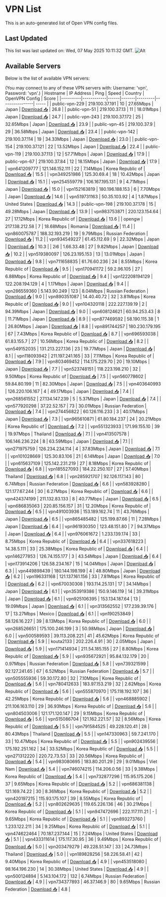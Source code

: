 # VPN List

This is an auto-generated list of Open VPN config files.

## Last Updated

This list was last updated on: Wed, 07 May 2025 10:11:32 GMT.
![Alt](https://repobeats.axiom.co/api/embed/186b98318ef1479477931607c1ad7d823f12451f.svg "Repobeats analytics image")

## Available Servers

Below is the list of available VPN servers:

(You may connect to any of these VPN servers with: Username: 'vpn', Password: 'vpn'.)
| Hostname | IP Address | Ping | Speed | Country | OpenVPN Config | Score |
|----------|------------|------|-------|---------|----------------| ----- |
| public-vpn-229 | 219.100.37.191 | 10 | 27.65Mbps | Japan | [Download 📥](./configs/server_0_JP.ovpn) | 26.8 |
| public-vpn-51 | 219.100.37.13 | 11 | 18.01Mbps | Japan | [Download 📥](./configs/server_1_JP.ovpn) | 24.7 |
| public-vpn-243 | 219.100.37.172 | 25 | 32.65Mbps | Japan | [Download 📥](./configs/server_2_JP.ovpn) | 23.9 |
| public-vpn-45 | 219.100.37.9 | 29 | 36.58Mbps | Japan | [Download 📥](./configs/server_3_JP.ovpn) | 23.4 |
| public-vpn-142 | 219.100.37.114 | 19 | 34.33Mbps | Japan | [Download 📥](./configs/server_4_JP.ovpn) | 23.0 |
| public-vpn-154 | 219.100.37.121 | 22 | 13.52Mbps | Japan | [Download 📥](./configs/server_5_JP.ovpn) | 22.4 |
| public-vpn-119 | 219.100.37.113 | 12 | 57.71Mbps | Japan | [Download 📥](./configs/server_6_JP.ovpn) | 17.9 |
| public-vpn-67 | 219.100.37.84 | 12 | 18.15Mbps | Japan | [Download 📥](./configs/server_7_JP.ovpn) | 17.9 |
| vpn641209777 | 121.146.152.111 | 22 | 7.14Mbps | Korea Republic of | [Download 📥](./configs/server_8_KR.ovpn) | 15.5 |
| vpn349251986 | 125.30.69.4 | 18 | 10.42Mbps | Japan | [Download 📥](./configs/server_9_JP.ovpn) | 15.1 |
| vpn254559779 | 106.167.195.131 | 9 | 4.71Mbps | Japan | [Download 📥](./configs/server_10_JP.ovpn) | 15.0 |
| vpn152163819 | 180.196.188.153 | 6 | 7.70Mbps | Japan | [Download 📥](./configs/server_11_JP.ovpn) | 14.6 |
| vpn519731163 | 50.35.103.92 | 4 | 1.87Mbps | United States | [Download 📥](./configs/server_12_US.ovpn) | 14.3 |
| public-vpn-198 | 219.100.37.178 | 15 | 49.28Mbps | Japan | [Download 📥](./configs/server_13_JP.ovpn) | 13.9 |
| vpn983753871 | 220.123.154.64 | 27 | 17.12Mbps | Korea Republic of | [Download 📥](./configs/server_14_KR.ovpn) | 13.6 |
| opengw | 217.138.212.58 | 7 | 18.68Mbps | Romania | [Download 📥](./configs/server_15_RO.ovpn) | 11.4 |
| vpn860075787 | 188.32.193.219 | 19 | 9.79Mbps | Russian Federation | [Download 📥](./configs/server_16_RU.ovpn) | 11.2 |
| vpn934549227 | 61.45.112.69 | 9 | 22.32Mbps | Japan | [Download 📥](./configs/server_17_JP.ovpn) | 10.3 |
| 2i6 | 1.66.33.48 | 27 | 9.82Mbps | Japan | [Download 📥](./configs/server_18_JP.ovpn) | 10.2 |
| vpn519380097 | 126.23.195.153 | 13 | 13.01Mbps | Japan | [Download 📥](./configs/server_19_JP.ovpn) | 9.8 |
| vpn711658835 | 61.76.60.236 | 24 | 8.55Mbps | Korea Republic of | [Download 📥](./configs/server_20_KR.ovpn) | 9.5 |
| vpn170941172 | 59.2.96.105 | 27 | 6.88Mbps | Korea Republic of | [Download 📥](./configs/server_21_KR.ovpn) | 9.4 |
| vpn122208194129 | 122.208.194.129 | 4 | 1.17Mbps | Japan | [Download 📥](./configs/server_22_JP.ovpn) | 9.4 |
| vpn286559360 | 5.143.90.249 | 123 | 8.04Mbps | Russian Federation | [Download 📥](./configs/server_23_RU.ovpn) | 9.0 |
| vpn890351087 | 14.40.40.72 | 32 | 3.81Mbps | Korea Republic of | [Download 📥](./configs/server_24_KR.ovpn) | 9.0 |
| vpn104320118 | 222.227.139.19 | 2 | 94.39Mbps | Japan | [Download 📥](./configs/server_25_JP.ovpn) | 9.0 |
| vpn608124621 | 60.94.253.43 | 8 | 11.71Mbps | Japan | [Download 📥](./configs/server_26_JP.ovpn) | 8.9 |
| vpn877469592 | 58.190.115.38 | 1 | 26.80Mbps | Japan | [Download 📥](./configs/server_27_JP.ovpn) | 8.8 |
| vpn891744257 | 180.230.179.195 | 67 | 7.43Mbps | Korea Republic of | [Download 📥](./configs/server_28_KR.ovpn) | 8.7 |
| vpn696593038 | 61.83.155.7 | 27 | 10.56Mbps | Korea Republic of | [Download 📥](./configs/server_29_KR.ovpn) | 8.2 |
| vpn549152035 | 131.213.227.136 | 23 | 19.77Mbps | Japan | [Download 📥](./configs/server_30_JP.ovpn) | 8.1 |
| vpn118093942 | 211.197.241.165 | 33 | 7.11Mbps | Korea Republic of | [Download 📥](./configs/server_31_KR.ovpn) | 7.9 |
| vpn803469452 | 114.175.229.70 | 20 | 19.10Mbps | Japan | [Download 📥](./configs/server_32_JP.ovpn) | 7.7 |
| vpn523748151 | 118.223.198.210 | 32 | 9.50Mbps | Korea Republic of | [Download 📥](./configs/server_33_KR.ovpn) | 7.5 |
| vpn560778602 | 59.84.80.199 | 11 | 82.30Mbps | Japan | [Download 📥](./configs/server_34_JP.ovpn) | 7.5 |
| vpn403640993 | 126.220.106.167 | 4 | 49.17Mbps | Japan | [Download 📥](./configs/server_35_JP.ovpn) | 7.4 |
| vpn268561552 | 27.134.147.239 | 5 | 5.37Mbps | Japan | [Download 📥](./configs/server_36_JP.ovpn) | 7.4 |
| vpn577920298 | 37.22.52.157 | 73 | 30.01Mbps | Russian Federation | [Download 📥](./configs/server_37_RU.ovpn) | 7.4 |
| vpn274456822 | 60.126.116.233 | 3 | 40.17Mbps | Japan | [Download 📥](./configs/server_38_JP.ovpn) | 7.3 |
| vpn965610871 | 61.80.184.237 | 24 | 20.21Mbps | Korea Republic of | [Download 📥](./configs/server_39_KR.ovpn) | 7.2 |
| vpn551323933 | 171.99.155.10 | 39 | 19.97Mbps | Thailand | [Download 📥](./configs/server_40_TH.ovpn) | 7.1 |
| vpn413507578 | 106.146.236.224 | 8 | 63.59Mbps | Japan | [Download 📥](./configs/server_41_JP.ovpn) | 7.1 |
| vpn271975759 | 126.234.234.114 | 4 | 37.83Mbps | Japan | [Download 📥](./configs/server_42_JP.ovpn) | 7.1 |
| vpn101028669 | 125.30.83.106 | 21 | 6.14Mbps | Japan | [Download 📥](./configs/server_43_JP.ovpn) | 7.0 |
| vpn615637109 | 125.142.231.219 | 27 | 8.18Mbps | Korea Republic of | [Download 📥](./configs/server_44_KR.ovpn) | 6.8 |
| vpn185527093 | 184.22.250.107 | 27 | 57.40Mbps | Thailand | [Download 📥](./configs/server_45_TH.ovpn) | 6.8 |
| vpn285921707 | 92.126.117.143 | 80 | 6.74Mbps | Russian Federation | [Download 📥](./configs/server_46_RU.ovpn) | 6.6 |
| vpn583928280 | 121.177.67.244 | 30 | 6.27Mbps | Korea Republic of | [Download 📥](./configs/server_47_KR.ovpn) | 6.6 |
| vpn424374199 | 211.132.83.133 | 8 | 40.77Mbps | Japan | [Download 📥](./configs/server_48_JP.ovpn) | 6.5 |
| vpn686835063 | 220.85.156.157 | 31 | 12.20Mbps | Korea Republic of | [Download 📥](./configs/server_49_KR.ovpn) | 6.5 |
| vpn491003936 | 153.189.162.74 | 11 | 43.76Mbps | Japan | [Download 📥](./configs/server_50_JP.ovpn) | 6.5 |
| vpn865485482 | 125.199.87.66 | 11 | 7.28Mbps | Japan | [Download 📥](./configs/server_51_JP.ovpn) | 6.4 |
| vpn961930350 | 123.48.151.80 | 7 | 94.37Mbps | Japan | [Download 📥](./configs/server_52_JP.ovpn) | 6.4 |
| vpn976061672 | 1.233.139.174 | 33 | 8.75Mbps | Korea Republic of | [Download 📥](./configs/server_53_KR.ovpn) | 6.4 |
| vpn337618223 | 14.38.5.111 | 33 | 25.38Mbps | Korea Republic of | [Download 📥](./configs/server_54_KR.ovpn) | 6.4 |
| vpn146277853 | 126.74.155.177 | 3 | 43.54Mbps | Japan | [Download 📥](./configs/server_55_JP.ovpn) | 6.4 |
| vpn173914206 | 126.58.234.167 | 15 | 14.04Mbps | Japan | [Download 📥](./configs/server_56_JP.ovpn) | 6.3 |
| vpn449898439 | 180.144.198.199 | 4 | 48.80Mbps | Japan | [Download 📥](./configs/server_57_JP.ovpn) | 6.2 |
| vpn196331168 | 121.137.161.156 | 33 | 7.81Mbps | Korea Republic of | [Download 📥](./configs/server_58_KR.ovpn) | 6.2 |
| vpn670030308 | 193.114.25.131 | 17 | 34.14Mbps | Japan | [Download 📥](./configs/server_59_JP.ovpn) | 6.1 |
| vpn353919386 | 150.9.146.119 | 14 | 39.31Mbps | Japan | [Download 📥](./configs/server_60_JP.ovpn) | 6.1 |
| vpn925106395 | 153.134.187.64 | 13 | 19.09Mbps | Japan | [Download 📥](./configs/server_61_JP.ovpn) | 6.1 |
| vpn313562552 | 177.239.39.176 | 17 | 13.27Mbps | Mexico | [Download 📥](./configs/server_62_MX.ovpn) | 6.1 |
| vpn190253849 | 58.126.16.227 | 39 | 8.13Mbps | Korea Republic of | [Download 📥](./configs/server_63_KR.ovpn) | 6.0 |
| vpn268526651 | 175.100.246.199 | 3 | 50.98Mbps | Japan | [Download 📥](./configs/server_64_JP.ovpn) | 6.0 |
| vpn500589593 | 39.113.208.221 | 41 | 45.62Mbps | Korea Republic of | [Download 📥](./configs/server_65_KR.ovpn) | 5.9 |
| kouta2133 | 202.226.4.91 | 30 | 2.05Mbps | Japan | [Download 📥](./configs/server_66_JP.ovpn) | 5.9 |
| vpn171414934 | 211.54.185.155 | 27 | 8.80Mbps | Korea Republic of | [Download 📥](./configs/server_67_KR.ovpn) | 5.9 |
| vpn935672921 | 95.84.132.179 | 20 | 0.97Mbps | Russian Federation | [Download 📥](./configs/server_68_RU.ovpn) | 5.8 |
| vpn739321599 | 92.127.241.65 | 67 | 6.52Mbps | Russian Federation | [Download 📥](./configs/server_69_RU.ovpn) | 5.7 |
| vpn505555936 | 59.30.172.80 | 32 | 7.10Mbps | Korea Republic of | [Download 📥](./configs/server_70_KR.ovpn) | 5.6 |
| vpn780412633 | 183.97.153.219 | 32 | 2.62Mbps | Korea Republic of | [Download 📥](./configs/server_71_KR.ovpn) | 5.6 |
| vpn555870970 | 175.118.192.107 | 36 | 42.25Mbps | Korea Republic of | [Download 📥](./configs/server_72_KR.ovpn) | 5.6 |
| vpn468885902 | 211.106.163.110 | 29 | 36.93Mbps | Korea Republic of | [Download 📥](./configs/server_73_KR.ovpn) | 5.6 |
| vpn804503006 | 121.171.120.147 | 29 | 9.15Mbps | Korea Republic of | [Download 📥](./configs/server_74_KR.ovpn) | 5.6 |
| vpn515086704 | 121.162.221.57 | 32 | 8.56Mbps | Korea Republic of | [Download 📥](./configs/server_75_KR.ovpn) | 5.5 |
| vpn791584525 | 49.228.120.41 | 28 | 80.43Mbps | Thailand | [Download 📥](./configs/server_76_TH.ovpn) | 5.5 |
| vpn147330963 | 59.7.241.170 | 33 | 10.47Mbps | Korea Republic of | [Download 📥](./configs/server_77_KR.ovpn) | 5.5 |
| vpn902439556 | 175.192.251.162 | 34 | 33.52Mbps | Korea Republic of | [Download 📥](./configs/server_78_KR.ovpn) | 5.5 |
| vpn271312220 | 220.72.73.53 | 33 | 20.56Mbps | Korea Republic of | [Download 📥](./configs/server_79_KR.ovpn) | 5.4 |
| vpn983080695 | 183.80.201.29 | 29 | 9.01Mbps | Viet Nam | [Download 📥](./configs/server_80_VN.ovpn) | 5.4 |
| vpn746074215 | 114.206.0.56 | 33 | 9.38Mbps | Korea Republic of | [Download 📥](./configs/server_81_KR.ovpn) | 5.4 |
| vpn732877296 | 115.95.175.206 | 37 | 9.65Mbps | Korea Republic of | [Download 📥](./configs/server_82_KR.ovpn) | 5.2 |
| vpn686381138 | 121.169.74.22 | 30 | 8.36Mbps | Korea Republic of | [Download 📥](./configs/server_83_KR.ovpn) | 5.2 |
| vpn420197215 | 115.93.175.107 | 39 | 8.55Mbps | Korea Republic of | [Download 📥](./configs/server_84_KR.ovpn) | 5.2 |
| vpn802629635 | 119.65.226.136 | 46 | 30.21Mbps | Korea Republic of | [Download 📥](./configs/server_85_KR.ovpn) | 5.1 |
| vpn947472696 | 222.117.111.21 | - | 9.65Mbps | Korea Republic of | [Download 📥](./configs/server_86_KR.ovpn) | 5.1 |
| vpn893273760 | 1.233.122.211 | 34 | 9.25Mbps | Korea Republic of | [Download 📥](./configs/server_87_KR.ovpn) | 5.1 |
| vpn474622464 | 70.187.237.144 | 15 | 7.24Mbps | United States | [Download 📥](./configs/server_88_US.ovpn) | 5.1 |
| vpn433311614 | 175.117.30.95 | 36 | 9.49Mbps | Korea Republic of | [Download 📥](./configs/server_89_KR.ovpn) | 5.0 |
| vpn203479279 | 49.228.51.147 | 33 | 24.73Mbps | Thailand | [Download 📥](./configs/server_90_TH.ovpn) | 5.0 |
| vpn189828256 | 58.226.58.41 | 42 | 9.40Mbps | Korea Republic of | [Download 📥](./configs/server_91_KR.ovpn) | 4.9 |
| vpn453518080 | 98.164.196.230 | 14 | 30.38Mbps | United States | [Download 📥](./configs/server_92_US.ovpn) | 4.9 |
| vpn500124894 | 5.143.104.172 | 132 | 6.74Mbps | Russian Federation | [Download 📥](./configs/server_93_RU.ovpn) | 4.9 |
| vpn734377893 | 46.37.146.9 | 80 | 9.65Mbps | Russian Federation | [Download 📥](./configs/server_94_RU.ovpn) | 4.8 |
